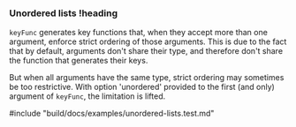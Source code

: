 ### Unordered lists !heading

`keyFunc` generates key functions that, when they accept more than one argument, enforce strict ordering of those arguments. This is due to the fact that by default, arguments don't share their type, and therefore don't share the function that generates their keys.

But when all arguments have the same type, strict ordering may sometimes be too restrictive. With option 'unordered' provided to the first (and only) argument of `keyFunc`, the limitation is lifted.

#include "build/docs/examples/unordered-lists.test.md"
